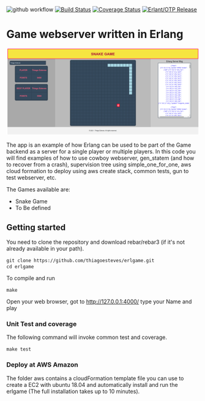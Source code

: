 ![github workflow](https://github.com/thiagoesteves/erlgame/workflows/Erlang%20CI/badge.svg)
[![Build Status](https://secure.travis-ci.org/thiagoesteves/erlgame.svg?branch=main)](http://travis-ci.org/thiagoesteves/erlgame)
[![Coverage Status](https://coveralls.io/repos/github/thiagoesteves/erlgame/badge.svg?branch=main)](https://coveralls.io/github/thiagoesteves/erlgame?branch=main)
[![Erlant/OTP Release](https://img.shields.io/badge/Erlang-OTP--23.0-green.svg)](https://github.com/erlang/otp/releases/tag/OTP-23.0)

# Game webserver written in Erlang
![Erlgame](/doc/erlgame_snake.png)


The app is an example of how Erlang can be used to be part of the Game backend as a server for a single player or multiple players. In this code you will find examples of how to use cowboy webserver, gen_statem (and how to recover from a crash), supervision tree using simple_one_for_one, aws cloud formation to deploy using aws create stack, common tests, gun to test webserver, etc.

The Games available are:
 * Snake Game
 * To Be defined

## Getting started ##
You need to clone the repository and download rebar/rebar3 (if it's not already available in your path).
```
git clone https://github.com/thiagoesteves/erlgame.git
cd erlgame
```
To compile and run
```
make
```
Open your web browser, got to http://127.0.0.1:4000/ type your Name and play

### Unit Test and coverage

The following command will invoke common test and coverage.

```
make test
```

### Deploy at AWS Amazon

The folder aws contains a cloudFormation template file you can use to create a EC2 with ubuntu 18.04 and automatically install and run the erlgame (The full installation takes up to 10 minutes).
